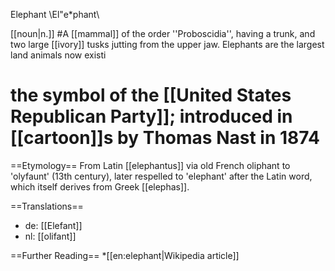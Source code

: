 Elephant \El"e*phant\

[[noun|n.]]
#A [[mammal]] of the order ''Proboscidia'', having a trunk, and two large [[ivory]] tusks jutting from the upper jaw.  Elephants are the largest land animals now existi
# the symbol of the [[United States Republican Party]]; introduced in [[cartoon]]s by Thomas Nast in 1874

==Etymology==
From Latin [[elephantus]] via old French oliphant to 'olyfaunt' (13th century), later respelled to 'elephant' after the Latin word, which itself derives from Greek [[elephas]].

==Translations==
* de: [[Elefant]]
* nl: [[olifant]]

==Further Reading==
*[[en:elephant|Wikipedia article]]